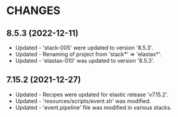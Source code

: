 # CHANGES

8.5.3 (2022-12-11)
---------------------
* Updated - 'stack-005' were updated to version '8.5.3'.
* Updated - Renaming of project from 'stack*' => 'elastax*'.
* Updated - 'elastax-010' was updated to version '8.5.3'.

7.15.2 (2021-12-27)
---------------------
* Updated - Recipes were updated for elastic release 'v7.15.2'.
* Updated - 'resources/scripts/event.sh' was modified.
* Updated - 'event.pipeline' file was modified in various stacks.

